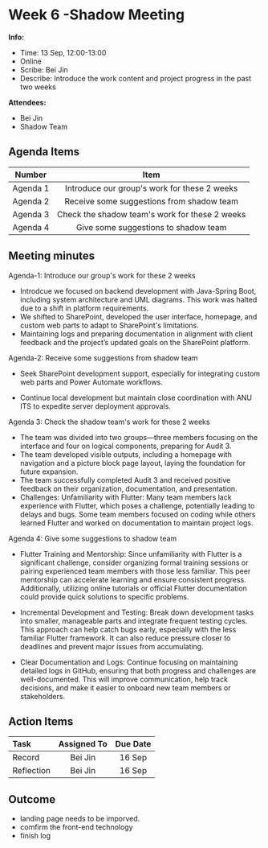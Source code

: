 # Week 6 -Shadow Meeting 
**Info:**
- Time: 13 Sep, 12:00-13:00
- Online
- Scribe: Bei Jin
- Describe: Introduce the work content and project progress in the past two weeks

**Attendees:**
- Bei Jin
- Shadow Team

## Agenda Items
| Number     | Item                                                               |
|:----------:|:------------------------------------------------------------------:|
| Agenda 1   | Introduce our group's work for these 2 weeks  |
| Agenda 2   | Receive some suggestions from shadow team                                                 |
| Agenda 3   | Check the shadow team's work for these 2 weeks|
| Agenda 4   | Give some suggestions to shadow team                                       |

## Meeting minutes
Agenda-1: Introduce our group's work for these 2 weeks
- Introdcue we focused on backend development with Java-Spring Boot, including system architecture and UML diagrams. This work was halted due to a shift in platform requirements.
- We shifted to SharePoint, developed the user interface, homepage, and custom web parts to adapt to SharePoint's limitations.
- Maintaining logs and preparing documentation in alignment with client feedback and the project’s updated goals on the SharePoint platform.
  


Agenda-2: Receive some suggestions from shadow team 

- Seek SharePoint development support, especially for integrating custom web parts and Power Automate workflows.

- Continue local development but maintain close coordination with ANU ITS to expedite server deployment approvals.
 

  

Agenda 3: Check the shadow team's work for these 2 weeks
- The team was divided into two groups—three members focusing on the interface and four on logical components, preparing for Audit 3.
- The team developed visible outputs, including a homepage with navigation and a picture block page layout, laying the foundation for future expansion.
- The team successfully completed Audit 3 and received positive feedback on their organization, documentation, and presentation.
- Challenges: Unfamiliarity with Flutter: Many team members lack experience with Flutter, which poses a challenge, potentially leading to delays and bugs. Some team members focused on coding while others learned Flutter and worked on documentation to maintain project logs.
  

Agenda 4: Give some suggestions to shadow team     
- Flutter Training and Mentorship: Since unfamiliarity with Flutter is a significant challenge, consider organizing formal training sessions or pairing experienced team members with those less familiar. This peer mentorship can accelerate learning and ensure consistent progress. Additionally, utilizing online tutorials or official Flutter documentation could provide quick solutions to specific problems.

- Incremental Development and Testing: Break down development tasks into smaller, manageable parts and integrate frequent testing cycles. This approach can help catch bugs early, especially with the less familiar Flutter framework. It can also reduce pressure closer to deadlines and prevent major issues from accumulating.

- Clear Documentation and Logs: Continue focusing on maintaining detailed logs in GitHub, ensuring that both progress and challenges are well-documented. This will improve communication, help track decisions, and make it easier to onboard new team members or stakeholders.



## Action Items
| Task                            | Assigned To        |  Due Date  |
|:--------------------------------|:------------------:|:----------:|
| Record                          |  Bei Jin           |   16 Sep   |
| Reflection                      |  Bei Jin           |   16 Sep   |


    
## Outcome
- landing page needs to be imporved.
- comfirm the front-end technology
- finish log




